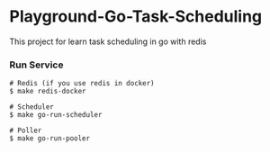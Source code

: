 # Playground-Go-Task-Scheduling
This project for learn task scheduling in go with redis

### Run Service
```
# Redis (if you use redis in docker)
$ make redis-docker

# Scheduler
$ make go-run-scheduler

# Poller
$ make go-run-pooler
```
